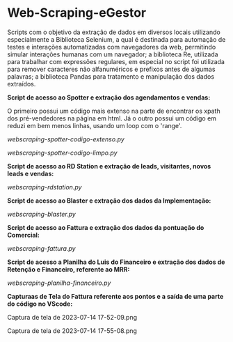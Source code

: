 # Web-Scraping-eGestor

Scripts com o objetivo da extração de dados em diversos locais utilizando especialmente a Biblioteca Selenium, a qual é destinada para automação de testes e interações automatizadas com navegadores da web, permitindo simular interações humanas com um navegador; a biblioteca Re, utilizada para trabalhar com expressões regulares, em especial no script foi utilizada para remover caracteres não alfanuméricos e prefixos antes de algumas palavras; a biblioteca Pandas para tratamento e manipulação dos dados extraídos.


**Script de acesso ao Spotter e extração dos agendamentos e vendas:**

O primeiro possui um código mais extenso na parte de encontrar os xpath dos pré-vendedores na página em html. Já o outro possui um código em reduzi em bem menos linhas, usando um loop com o 'range'.

_webscraping-spotter-codigo-extenso.py_

_webscraping-spotter-codigo-limpo.py_

**Script de acesso ao RD Station e extração de leads, visitantes, novos leads e vendas:**

_webscraping-rdstation.py_

**Script de acesso ao Blaster e extração dos dados da Implementação:**

_webscraping-blaster.py_

**Script de acesso ao Fattura e extração dos dados da pontuação do Comercial:**

_webscraping-fattura.py_

**Script de acesso a Planilha do Luis do Financeiro e extração dos dados de Retenção e Financeiro, referente ao MRR:**

_webscraping-planilha-financeiro.py_

**Capturaas de Tela do Fattura referente aos pontos e a saída de uma parte do código no VScode:**

Captura de tela de 2023-07-14 17-52-09.png

Captura de tela de 2023-07-14 17-55-08.png


